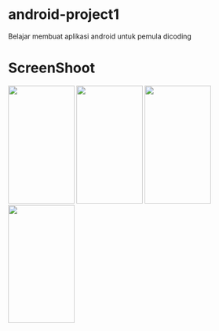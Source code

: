 # android-project1
Belajar membuat aplikasi android untuk pemula dicoding
# ScreenShoot 
<img src="https://user-images.githubusercontent.com/67437292/86272185-5cb6f880-bbf8-11ea-878e-e69e426c8330.png" width="135" height="240">
<img src="https://user-images.githubusercontent.com/67437292/86272180-5aed3500-bbf8-11ea-91a3-ec64c1900de9.png" width="135" height="240">
<img src="https://user-images.githubusercontent.com/67437292/86272170-5759ae00-bbf8-11ea-9e4d-28a4a22386e8.png" width="135" height="240">
<img src="https://user-images.githubusercontent.com/67437292/86272190-5d4f8f00-bbf8-11ea-8f01-b7de89e9bade.png" width="135" height="240">



